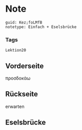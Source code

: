 # Note
```
guid: Kez;foLMfB
notetype: Einfach + Eselsbrücke
```

### Tags
```
Lektion20
```

## Vorderseite
προσδοκάω

## Rückseite
erwarten

## Eselsbrücke

